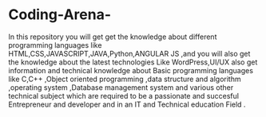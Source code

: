 # Coding-Arena-
In this repository  you will get get the knowledge about different programming languages like HTML,CSS,JAVASCRIPT,JAVA,Python,ANGULAR JS ,and you will also get the knowledge about the latest technologies Like WordPress,UI/UX also get information and technical knowledge about Basic programming languages like C,C++ ,Object oriented programming ,data structure and algorithm ,operating  system ,Database management system and various other technical subject which are required to be a passionate and succesful Entrepreneur and developer and in an IT and Technical education Field .
